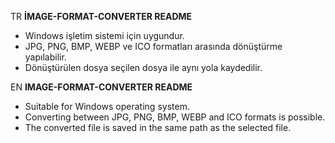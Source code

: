 TR
**İMAGE-FORMAT-CONVERTER README**
- Windows işletim sistemi için uygundur.
- JPG, PNG, BMP, WEBP ve ICO formatları arasında dönüştürme yapılabilir.
- Dönüştürülen dosya seçilen dosya ile aynı yola kaydedilir.

EN
**IMAGE-FORMAT-CONVERTER README**
- Suitable for Windows operating system.
- Converting between JPG, PNG, BMP, WEBP and ICO formats is possible.
- The converted file is saved in the same path as the selected file.
